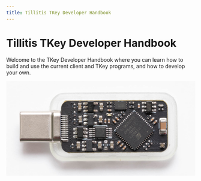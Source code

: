 ```yaml
---
title: Tillitis TKey Developer Handbook
---
```


# Tillitis TKey Developer Handbook

Welcome to the TKey Developer Handbook where you can learn how to build and use the current client and TKey programs, and how to develop your own.

![TKey](images/mta1-usb-v1.jpg)